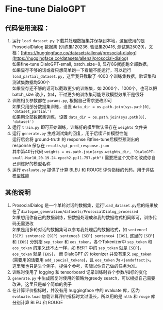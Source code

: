 # Fine-tune DialoGPT

## 代码使用流程：
1. 运行 `load_dataset.py` 下载并处理数据集并保存到本地，这里使用的是 ProsocialDialog 数据集 (训练集120236, 验证集20416, 测试集25029)，文档：[https://huggingface.co/datasets/allenai/prosocial-dialog](https://huggingface.co/datasets/allenai/prosocial-dialog)  
如果fine-tune DialoGPT-small, batch_size=8, 显存8G就能跑全部数据。  
如果显存不够的话或者只想简单跑一下看能不能运行，可以运行 `load_partial_dataset.py`，这里我只截取了 4000 个训练集数据，验证集和测试集数据均500个  
如果显存还不够的话可以截取更少的训练集，如 2000个、1000个，也可以把 batch_size 改小，如4，不过更少的训练集可能导致模型效果不是很好  
2. 训练相关参数都在 `params.py`, 根据自己需求更改即可    
如果只用部分数据集训练，设置 `data_dir = os.path.join(sys.path[0], 'dataset_partial')`  
如果用全部数据集训练，设置 `data_dir = os.path.join(sys.path[0], 'dataset')`  
3. 运行 `train.py` 即可开始训练，训练好的模型默认保存在 `weights` 文件夹
4. 运行 `generate.py` 生成测试集的回复，用于后续评价模型性能  
运行后会将 ground-truth 的 response 和fine-tune后模型预测出的 response 保存在 `results/gt_pred_response.json`  
其中第40行代码 `weights = os.path.join(args.weights_dir, "DialoGPT-small-Mar10_20-19-24-epoch2-ppl1.757.pth")` 需要把这个文件名改成你自己训练好的模型名称  
5. 运行 `evaluate.py` 提供了计算 BLEU 和 ROUGE 评价指标的代码，用于评估模型性能

## 其他说明
1. ProsocialDialog 是一个单轮对话的数据集，运行`load_dataset.py`后的结果放在了`dialogue_generation/datasets/ProsocialDialog_processed`  
如果想用你自己的数据训练，把数据处理成和我的数据格式相同即可，训练代码无需更改  
如果是用多轮对话的数据集可以参考我处理后的数据格式，如 `sentence1 [SEP] sentence2 [SEP] sentence3 [SEP] sentence4 [EOS]`, 
这里的 `[SEP]` 和 `[EOS]` 分别指 `sep_token` 和 `eos_token`。各个Tokenizer中 `sep_token` 和 `eos_token` 的定义还不太一样，如 BERT 中的 `sep_token` 就是 `[SEP]`，`eos_token` 就是 `[EOS]`，
而 DialoGPT 的 tokenizer 并没有定义 `sep_token` (需要用的话要用 `add_special_tokens`)，且 `eos_token` 为 `<|endoftext|>`。这里我也只是举个例子，提供个参考，实际以你自己做的任务为准。
2. 训练时使用了 logging 和 tensorboard 记录训练时各个参数/指标的变化
3. `generate.py` 中生成回复时使用的策略为greedy search，可以根据自己需要改进，这里只是举个简单的例子
4. 在计算评价指标时，并没有用 huggingface 中的 evaluate 库，因为 `evaluate.load` 加载计算评价指标时太过漫长，所以用的是 `nltk` 和 `rouge` 库分别计算 BLEU 和 ROUGE
